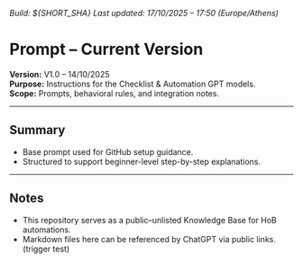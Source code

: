 *Build: ${SHORT_SHA}*
*Last updated: 17/10/2025 – 17:50 (Europe/Athens)*
# Prompt – Current Version

**Version:** V1.0 – 14/10/2025  
**Purpose:** Instructions for the Checklist & Automation GPT models.  
**Scope:** Prompts, behavioral rules, and integration notes.

---

## Summary
- Base prompt used for GitHub setup guidance.
- Structured to support beginner-level step-by-step explanations.

---

## Notes
- This repository serves as a public–unlisted Knowledge Base for HoB automations.
- Markdown files here can be referenced by ChatGPT via public links.
(trigger test)
